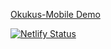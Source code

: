 

[Okukus-Mobile Demo](https://mokukus.netlify.app/)

[![Netlify Status](https://api.netlify.com/api/v1/badges/ea075537-8448-4821-8a10-f0056eeeba26/deploy-status)](https://app.netlify.com/sites/mokukus/deploys)
